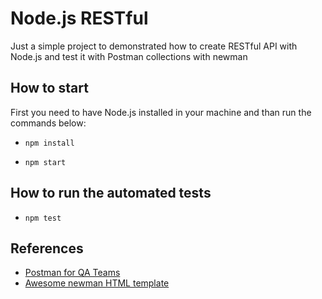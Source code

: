 # Node.js RESTful

Just a simple project to demonstrated how to create RESTful API with Node.js and test it with
Postman collections with newman

## How to start

First you need to have Node.js installed in your machine and than run the commands below:

- `npm install`

- `npm start`

## How to run the automated tests

- `npm test`

## References

- [Postman for QA Teams](https://www.getpostman.com/qa)
- [Awesome newman HTML template](https://github.com/MarcosEllys/awesome-newman-html-template)
